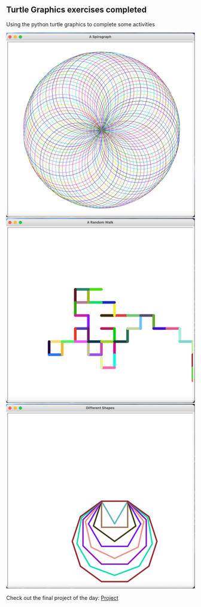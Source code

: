 ## Turtle Graphics exercises completed
Using the python turtle graphics to complete some activities

![Spirograph Image](spirograph.png)
![Random Walk Image](random_walk.png)
![Shapes Image](shapes.png)

Check out the final project of the day: [Project](https://github.com/A3AJAGBE/HirstPainting)
